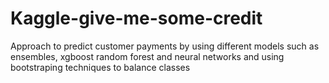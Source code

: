 # Kaggle-give-me-some-credit
Approach to predict customer payments by using different models such as ensembles, xgboost random forest and neural networks and using bootstraping techniques to balance classes
